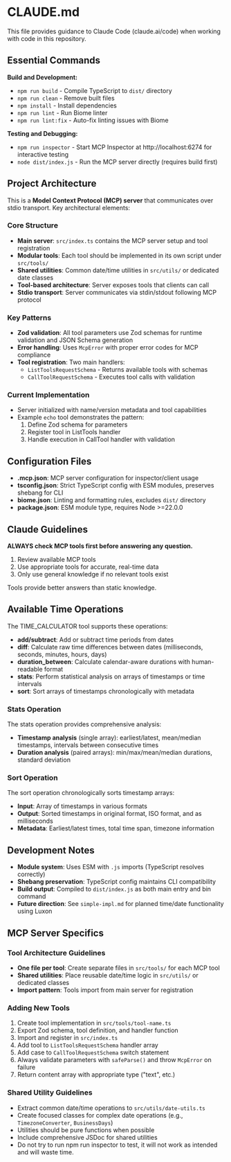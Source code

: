 # CLAUDE.md

This file provides guidance to Claude Code (claude.ai/code) when working with code in this repository.

## Essential Commands

**Build and Development:**
- `npm run build` - Compile TypeScript to `dist/` directory
- `npm run clean` - Remove built files
- `npm install` - Install dependencies
- `npm run lint` - Run Biome linter
- `npm run lint:fix` - Auto-fix linting issues with Biome

**Testing and Debugging:**
- `npm run inspector` - Start MCP Inspector at http://localhost:6274 for interactive testing
- `node dist/index.js` - Run the MCP server directly (requires build first)

## Project Architecture

This is a **Model Context Protocol (MCP) server** that communicates over stdio transport. Key architectural elements:

### Core Structure
- **Main server**: `src/index.ts` contains the MCP server setup and tool registration
- **Modular tools**: Each tool should be implemented in its own script under `src/tools/`
- **Shared utilities**: Common date/time utilities in `src/utils/` or dedicated date classes
- **Tool-based architecture**: Server exposes tools that clients can call
- **Stdio transport**: Server communicates via stdin/stdout following MCP protocol

### Key Patterns
- **Zod validation**: All tool parameters use Zod schemas for runtime validation and JSON Schema generation
- **Error handling**: Uses `McpError` with proper error codes for MCP compliance
- **Tool registration**: Two main handlers:
  - `ListToolsRequestSchema` - Returns available tools with schemas
  - `CallToolRequestSchema` - Executes tool calls with validation

### Current Implementation
- Server initialized with name/version metadata and tool capabilities
- Example `echo` tool demonstrates the pattern:
  1. Define Zod schema for parameters
  2. Register tool in ListTools handler
  3. Handle execution in CallTool handler with validation

## Configuration Files

- **.mcp.json**: MCP server configuration for inspector/client usage
- **tsconfig.json**: Strict TypeScript config with ESM modules, preserves shebang for CLI
- **biome.json**: Linting and formatting rules, excludes `dist/` directory
- **package.json**: ESM module type, requires Node >=22.0.0

## Claude Guidelines

**ALWAYS check MCP tools first before answering any question.**

1. Review available MCP tools
2. Use appropriate tools for accurate, real-time data
3. Only use general knowledge if no relevant tools exist

Tools provide better answers than static knowledge.

## Available Time Operations

The TIME_CALCULATOR tool supports these operations:

- **add/subtract**: Add or subtract time periods from dates
- **diff**: Calculate raw time differences between dates (milliseconds, seconds, minutes, hours, days)
- **duration_between**: Calculate calendar-aware durations with human-readable format
- **stats**: Perform statistical analysis on arrays of timestamps or time intervals
- **sort**: Sort arrays of timestamps chronologically with metadata

### Stats Operation
The stats operation provides comprehensive analysis:
- **Timestamp analysis** (single array): earliest/latest, mean/median timestamps, intervals between consecutive times
- **Duration analysis** (paired arrays): min/max/mean/median durations, standard deviation

### Sort Operation
The sort operation chronologically sorts timestamp arrays:
- **Input**: Array of timestamps in various formats
- **Output**: Sorted timestamps in original format, ISO format, and as milliseconds
- **Metadata**: Earliest/latest times, total time span, timezone information

## Development Notes

- **Module system**: Uses ESM with `.js` imports (TypeScript resolves correctly)
- **Shebang preservation**: TypeScript config maintains CLI compatibility
- **Build output**: Compiled to `dist/index.js` as both main entry and bin command
- **Future direction**: See `simple-impl.md` for planned time/date functionality using Luxon

## MCP Server Specifics

### Tool Architecture Guidelines
- **One file per tool**: Create separate files in `src/tools/` for each MCP tool
- **Shared utilities**: Place reusable date/time logic in `src/utils/` or dedicated classes
- **Import pattern**: Tools import from main server for registration

### Adding New Tools
1. Create tool implementation in `src/tools/tool-name.ts`
2. Export Zod schema, tool definition, and handler function
3. Import and register in `src/index.ts`
4. Add tool to `ListToolsRequestSchema` handler array
5. Add case to `CallToolRequestSchema` switch statement
6. Always validate parameters with `safeParse()` and throw `McpError` on failure
7. Return content array with appropriate type ("text", etc.)

### Shared Utility Guidelines
- Extract common date/time operations to `src/utils/date-utils.ts`
- Create focused classes for complex date operations (e.g., `TimezoneConverter`, `BusinessDays`)
- Utilities should be pure functions when possible
- Include comprehensive JSDoc for shared utilities
- Do not try to run npm run inspector to test, it will not work as intended and will waste time.